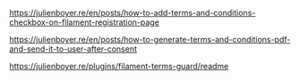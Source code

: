 https://julienboyer.re/en/posts/how-to-add-terms-and-conditions-checkbox-on-filament-registration-page

https://julienboyer.re/en/posts/how-to-generate-terms-and-conditions-pdf-and-send-it-to-user-after-consent


https://julienboyer.re/plugins/filament-terms-guard/readme


